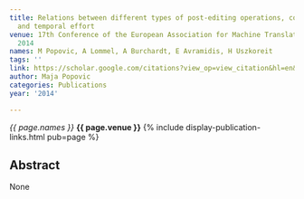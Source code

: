 ```yaml
---
title: Relations between different types of post-editing operations, cognitive effort
  and temporal effort
venue: 17th Conference of the European Association for Machine Translation (EAMT 2014),
  2014
names: M Popovic, A Lommel, A Burchardt, E Avramidis, H Uszkoreit
tags: ''
link: https://scholar.google.com/citations?view_op=view_citation&hl=en&user=KdAV2Y0AAAAJ&pagesize=100&sortby=pubdate&citation_for_view=KdAV2Y0AAAAJ:-f6ydRqryjwC
author: Maja Popovic
categories: Publications
year: '2014'

---
```


*{{ page.names }}*
**{{ page.venue }}**
{% include display-publication-links.html pub=page %}
## Abstract

None